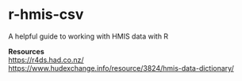 # r-hmis-csv
A helpful guide to working with HMIS data with R

<b>Resources</b> </br>
https://r4ds.had.co.nz/ </br>
https://www.hudexchange.info/resource/3824/hmis-data-dictionary/

